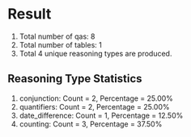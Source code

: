 # Result<br/>
1. Total number of qas: 8<br/>
2. Total number of tables: 1<br/>
3. Total 4 unique reasoning types are produced.<br/>
## **Reasoning Type Statistics**<br/>
1. conjunction: Count = 2, Percentage = 25.00%<br/>
2. quantifiers: Count = 2, Percentage = 25.00%<br/>
3. date_difference: Count = 1, Percentage = 12.50%<br/>
4. counting: Count = 3, Percentage = 37.50%<br/>
